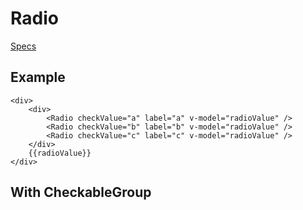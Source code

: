 # Radio
[Specs](https://www.sketch.com/s/6034ddd9-a0d3-4844-adda-bd4c821f24b1/a/DgAkYy)

## Example
<Radio-Example />

```
<div>
    <div>
        <Radio checkValue="a" label="a" v-model="radioValue" />
        <Radio checkValue="b" label="b" v-model="radioValue" />
        <Radio checkValue="c" label="c" v-model="radioValue" />
    </div>
    {{radioValue}}
</div>
```

## With CheckableGroup

<Radio-GroupExample />
